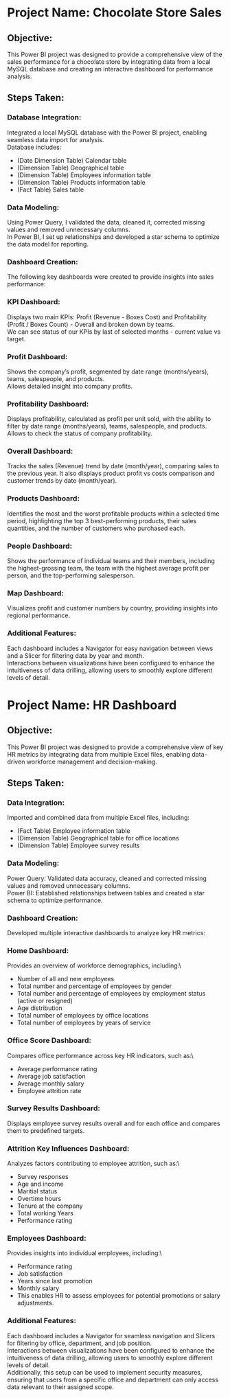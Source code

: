 # Project Name: Chocolate Store Sales


## Objective:
This Power BI project was designed to provide a comprehensive view of the sales performance for a chocolate store by integrating data from a local MySQL database and creating an interactive dashboard for performance analysis.


## Steps Taken:

### Database Integration:
Integrated a local MySQL database with the Power BI project, enabling seamless data import for analysis.\
Database includes:
- (Date Dimension Table) Calendar table
- (Dimension Table) Geographical table
- (Dimension Table) Employees information table
- (Dimension Table) Products information table
- (Fact Table) Sales table

### Data Modeling:
Using Power Query, I validated the data, cleaned it, corrected missing values and removed unnecessary columns.\
In Power BI, I set up relationships and developed a star schema to optimize the data model for reporting.

### Dashboard Creation:
The following key dashboards were created to provide insights into sales performance:

### KPI Dashboard:
Displays two main KPIs: Profit (Revenue - Boxes Cost) and Profitability (Profit / Boxes Count) - Overall and broken down by teams.\
We can see status of our KPIs by last of selected months - current value vs target.

### Profit Dashboard:
Shows the company’s profit, segmented by date range (months/years), teams, salespeople, and products.\
Allows detailed insight into company profits.

### Profitability Dashboard:
Displays profitability, calculated as profit per unit sold, with the ability to filter by date range (months/years), teams, salespeople, and products.\
Allows to check the status of company profitability.

### Overall Dashboard:
Tracks the sales (Revenue) trend by date (month/year), comparing sales to the previous year. It also displays product profit vs costs comparison and customer trends by date (month/year).

### Products Dashboard:
Identifies the most and the worst profitable products within a selected time period, highlighting the top 3 best-performing products, their sales quantities, and the number of customers who purchased each.

### People Dashboard:
Shows the performance of individual teams and their members, including the highest-grossing team, the team with the highest average profit per person, and the top-performing salesperson.

### Map Dashboard:
Visualizes profit and customer numbers by country, providing insights into regional performance.


### Additional Features:
Each dashboard includes a Navigator for easy navigation between views and a Slicer for filtering data by year and month.\
Interactions between visualizations have been configured to enhance the intuitiveness of data drilling, allowing users to smoothly explore different levels of detail.




# Project Name: HR Dashboard


## Objective:
This Power BI project was designed to provide a comprehensive view of key HR metrics by integrating data from multiple Excel files, enabling data-driven workforce management and decision-making.


## Steps Taken:

### Data Integration:
Imported and combined data from multiple Excel files, including:
- (Fact Table) Employee information table
- (Dimension Table) Geographical table for office locations
- (Dimension Table) Employee survey results

### Data Modeling:
Power Query: Validated data accuracy, cleaned and corrected missing values and removed unnecessary columns.\
Power BI: Established relationships between tables and created a star schema to optimize performance.

### Dashboard Creation:
Developed multiple interactive dashboards to analyze key HR metrics:

### Home Dashboard:
Provides an overview of workforce demographics, including:\
- Number of all and new employees
- Total number and percentage of employees by gender
- Total number and percentage of employees by employment status (active or resigned)
- Age distribution
- Total number of employees by office locations
- Total number of employees by years of service

### Office Score Dashboard:
Compares office performance across key HR indicators, such as:\
- Average performance rating
- Average job satisfaction
- Average monthly salary
- Employee attrition rate

### Survey Results Dashboard:
Displays employee survey results overall and for each office and compares them to predefined targets.

### Attrition Key Influences Dashboard:
Analyzes factors contributing to employee attrition, such as:\
- Survey responses
- Age and income
- Maritial status
- Overtime hours
- Tenure at the company
- Total working Years
- Performance rating


### Employees Dashboard:
Provides insights into individual employees, including:\
- Performance rating
- Job satisfaction
- Years since last promotion
- Monthly salary
- This enables HR to assess employees for potential promotions or salary adjustments.

### Additional Features:
Each dashboard includes a Navigator for seamless navigation and Slicers for filtering by office, department, and job position.\
Interactions between visualizations have been configured to enhance the intuitiveness of data drilling, allowing users to smoothly explore different levels of detail.\
Additionally, this setup can be used to implement security measures, ensuring that users from a specific office and department can only access data relevant to their assigned scope.

